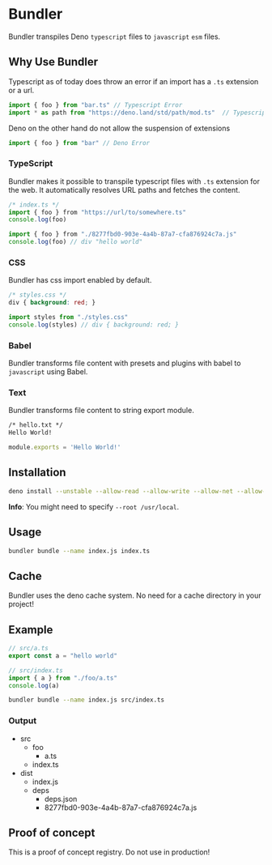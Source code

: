 # Bundler
Bundler transpiles Deno ```typescript``` files to ```javascript``` ```esm``` files. <br />

## Why Use Bundler
Typescript as of today does throw an error if an import has a ```.ts``` extension or a url.
```ts
import { foo } from "bar.ts" // Typescript Error
import * as path from "https://deno.land/std/path/mod.ts"  // Typescript Error
```

Deno on the other hand do not allow the suspension of extensions
```ts
import { foo } from "bar" // Deno Error
```
 ### TypeScript
Bundler makes it possible to transpile typescript files with ```.ts``` extension for the web.
It automatically resolves URL paths and fetches the content.
  ```ts
/* index.ts */
import { foo } from "https://url/to/somewhere.ts"
console.log(foo)
```
```js
import { foo } from "./8277fbd0-903e-4a4b-87a7-cfa876924c7a.js"
console.log(foo) // div "hello world"
```

### CSS
Bundler has css import enabled by default.
```css
/* styles.css */
div { background: red; }
```
```js
import styles from "./styles.css"
console.log(styles) // div { background: red; }
```

### Babel
Bundler transforms file content with presets and plugins with babel to ```javascript``` using Babel. <br />

### Text
Bundler transforms file content to string export module.
```txt
/* hello.txt */
Hello World!
```
```js
module.exports = 'Hello World!'
```


## Installation
```sh
deno install --unstable --allow-read --allow-write --allow-net --allow-env --name bundler https://raw.githubusercontent.com/timreichen/Bundler/master/cli.ts
```
**Info**: You might need to specify ```--root /usr/local```.
## Usage
```sh
bundler bundle --name index.js index.ts
```

## Cache
Bundler uses the deno cache system. No need for a cache directory in your project!

## Example
```ts
// src/a.ts
export const a = "hello world"
```
```ts
// src/index.ts
import { a } from "./foo/a.ts"
console.log(a)
```
```sh
bundler bundle --name index.js src/index.ts
```
### Output
- src
  - foo
    - a.ts
  - index.ts
- dist
  - index.js
  - deps
    - deps.json
    - 8277fbd0-903e-4a4b-87a7-cfa876924c7a.js

## Proof of concept
This is a proof of concept registry. Do not use in production!
